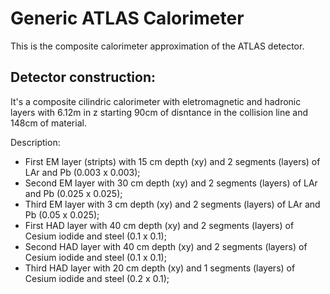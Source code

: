 # Generic ATLAS Calorimeter

This is the composite calorimeter approximation of the ATLAS detector.

## Detector construction:

It's a composite cilindric calorimeter with eletromagnetic and hadronic layers with 6.12m in z starting 90cm of disntance
in the collision line and 148cm of material.

Description:

- First EM layer (stripts) with 15 cm depth (xy) and 2 segments (layers) of LAr and Pb (0.003 x 0.003); 
- Second EM layer with 30 cm depth (xy) and 2 segments (layers) of LAr and Pb (0.025 x 0.025); 
- Third EM layer with 3 cm depth (xy) and 2 segments (layers) of LAr and Pb (0.05 x 0.025); 
- First HAD layer with 40 cm depth (xy) and 2 segments (layers) of Cesium iodide and steel (0.1 x 0.1); 
- Second HAD layer with 40 cm depth (xy) and 2 segments (layers) of Cesium iodide and steel (0.1 x 0.1); 
- Third HAD layer with 20 cm depth (xy) and 1 segments (layers) of Cesium iodide and steel (0.2 x 0.1); 




